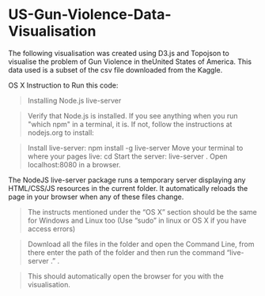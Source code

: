 # US-Gun-Violence-Data-Visualisation
The following visualisation was created using D3.js and Topojson to visualise 
the problem of Gun Violence in theUnited States of America. 
This data used is a subset of the csv file downloaded from the Kaggle.

OS X
Instruction to Run this code:

>Installing Node.js live-server

>Verify that Node.js is installed. 
If you see anything when you run "which npm" in a terminal, it is. 
If not, follow the instructions at nodejs.org to install:

  >Install live-server: npm install -g live-server
  >Move your terminal to where your pages live: cd <path-to-content>
  >Start the server: live-server .
  >Open localhost:8080 in a browser.
  
The NodeJS live-server package runs a temporary server displaying any HTML/CSS/JS resources in the current folder. 
It automatically reloads the page in your browser when any of these files change.


> The instructs mentioned under the “OS X” section should be the same for Windows and Linux too
(Use “sudo” in linux or OS X if you have access errors)

> Download all the files in the folder and open the Command Line, from there enter
the path of the folder and then run the command “live-server .” .

> This should automatically open the browser for you with the visualisation.
